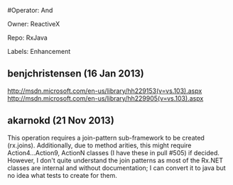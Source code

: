 #Operator: And

Owner: ReactiveX

Repo: RxJava

Labels: Enhancement 

## benjchristensen (16 Jan 2013)

http://msdn.microsoft.com/en-us/library/hh229153(v=vs.103).aspx
http://msdn.microsoft.com/en-us/library/hh229905(v=vs.103).aspx


## akarnokd (21 Nov 2013)

This operation requires a join-pattern sub-framework to be created (rx.joins). Additionally, due to method arities, this might require Action4...Action9, ActionN classes (I have these in pull #505) if decided.
However, I don't quite understand the join patterns as most of the Rx.NET classes are internal and without documentation; I can convert it to java but no idea what tests to create for them.


